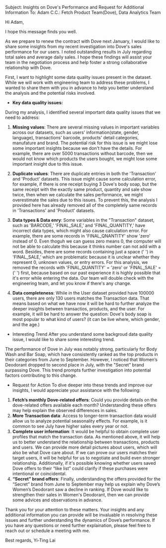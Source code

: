 Subject: Insights on Dove's Performance and Request for Additional Information
To: Adam
C.C.: Fetch Product Team(Dove), Data Analytics Team

Hi Adam,

I hope this message finds you well.

As we prepare to renew the contract with Dove next January, I would like to share some insights from my recent investigation into Dove's sales performance for our users. I noted outstanding results in July regarding total sales and average daily sales. I hope these findings will assist your team in the negotiation process and help foster a strong collaborative relationship with Dove.

First, I want to highlight some data quality issues present in the dataset. While we will work with engineering team to address these problems, I wanted to share them with you in advance to help you better understand the analysis and the potential risks involved.

* __Key data quality issues:__

During my analysis, I identified several important data quality issues that we need to address:

1.	__Missing values__: There are several missing values in important variables across our datasets, such as users' information(state, gender, language), transactions' barcode, products' detail categories, manufature and brand. The potential risk for this issue is we might lose some important insights because we don't have the details. For example, there are over 5000 transactions without barcode, then we would not know which products the users bought, we might lose some important insight due to this issue.

2.	__Duplicate values__: There are duplicate entries in both the 'Transaction' and 'Product' datasets. This issue might cause some calculation error, for example, if there is one receipt buying 3 Dove's body soap, but the same receipt with the exactly same product, quantity and sale show twice, then when we calculate the sales performance, we might overestimate the sales due to this issues. To prevent this, the analysis I provided here has already removed all of the completely same records in 'Transactions' and 'Product' datasets.

3.	__Data types & Data enry__: Some variables in the "Transaction" dataset, such as 'BARCODE,' 'FINAL_SALE,' and 'FINAL_QUANTITY,' have incorrect data types, which might also cause calculation error. For example, there are some records in 'FINAL_QNANTITY' show 'zero' instead of 0. Even thoguh we can guess zero means 0, the computer will not be able to calculate this because it thinks number can not add with a word. Besides, there are some records containing just a space (' ') in 'FINAL_SALE,' which are problematic because it is unclear whether they represent 0, unknown values, or entry errors. For this analysis, we removed the records with 'FINAL_QUANTITY' = 'zero' or 'FINAL_SALE' = (' ') first, because based on our past experience it is highly possible that it's error while entering the data. Our team will double check with the engineering team, and let you know if there's any change.

5.	__Data completeness__: 
While in the User dataset provided have 100000 users, there are only 130 users matches the Transaction data. That means based on what we have now it will be hard to further analyze the deeper insights between transactios, products, and the user. For example, it will be hard to answer the question: Dove's body soap is most popular to what kind of users? (it can be live where, which gender, and the age.)

* Interesting Trend
After you understand some backgroud data quality issue, I would like to share some interesting trend.

The performance of Dove in July was notably strong, particularly for Body Wash and Bar Soap, which have consistently ranked as the top products in their categories from June to September. However, I noticed that Women’s Deodorant dropped to second place in July, with the "Secret" brand surpassing Dove. This trend prompts further investigation into potential factors contributing to this change.


* Request for Action
To dive deeper into these trends and improve our insights, I would appreciate your assistance with the following:

1.	__Fetch’s monthly Dove-related offers__: Could you provide details on the dove-related offers available each month? Understanding these offers may help explain the observed differences in sales.
2.	__More Transaction data__: Access to longer-term transaction data would allow us to analyze potential seasonality effects. For example, is it common to see July have higher sales every year or not.
3.	__Complete user information__: It would be helpful to obtain complete user profiles that match the transaction data. As mentioned above, it will help us to better understand the relationship between transactions, products and users. We can provide more detail pictures about users, which will also be what Dove care about. If we can prove our users matches their target users, it will be helpful for us to negotiate and build even stronger relationship. Additionally, if it's possible knowing whether users saved Dove offers to their “like list” could clarify if these purchases were intentional or coincidental.
4.	__“Secret” brand offers__: Finally, understanding the offers provided for the “Secret” brand from June to September may help us explain why Dove’s Women’s Deodorant saw a decline in ranking. If Dove would like to strengthen their sales in Women's Deodorant, then we can provide some advices and observations in advance.

Thank you for your attention to these matters. Your insights and any additional information you can provide will be invaluable in resolving these issues and further understanding the dynamics of Dove’s performance.
If you have any questions or need further explaination, please feel free to reach out or schedule a meeting with me.

Best regards,
Yi-Ting Lai